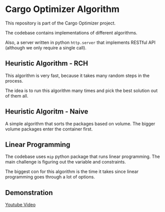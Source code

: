 # Cargo Optimizer Algorithm

This repository is part of the Cargo Optimizer project.

The codebase contains implementations of different algorithms. 

Also, a server written in python `http.server` that implements RESTful API (although we only require a single call).

## Heuristic Algorithm - RCH

This algorithm is very fast, because it takes many random steps in the process. 

The idea is to run this algorithm many times and pick the best solution out of them all.

## Heuristic Algoritm - Naive

A simple algorithm that sorts the packages based on volume. The bigger volume packages enter the container first.

## Linear Programming

The codebase uses `mip` python package that runs linear programming. The main challenge is figuring out the variable and constraints. 

The biggest con for this algorithm is the time it takes since linear programming goes through a lot of options.

## Demonstration

[Youtube Video](https://youtu.be/Zvjm5s7ZOZs)